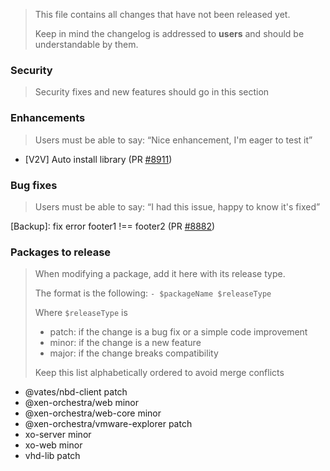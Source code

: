 > This file contains all changes that have not been released yet.
>
> Keep in mind the changelog is addressed to **users** and should be
> understandable by them.

### Security

> Security fixes and new features should go in this section

### Enhancements

> Users must be able to say: “Nice enhancement, I'm eager to test it”

- [V2V] Auto install library (PR [#8911](https://github.com/vatesfr/pull/8911))

### Bug fixes

> Users must be able to say: “I had this issue, happy to know it's fixed”

[Backup]: fix error footer1 !== footer2 (PR [#8882](https://github.com/vatesfr/pull/8882))

### Packages to release

> When modifying a package, add it here with its release type.
>
> The format is the following: `- $packageName $releaseType`
>
> Where `$releaseType` is
>
> - patch: if the change is a bug fix or a simple code improvement
> - minor: if the change is a new feature
> - major: if the change breaks compatibility
>
> Keep this list alphabetically ordered to avoid merge conflicts

<!--packages-start-->

- @vates/nbd-client patch
- @xen-orchestra/web minor
- @xen-orchestra/web-core minor
- @xen-orchestra/vmware-explorer patch
- xo-server minor
- xo-web minor
- vhd-lib patch

<!--packages-end-->
